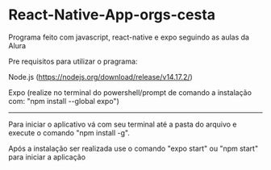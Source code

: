 # React-Native-App-orgs-cesta
Programa feito com javascript, react-native e expo seguindo as aulas da Alura

Pre requisitos para utilizar o pragrama:

Node.js        (https://nodejs.org/download/release/v14.17.2/)

Expo           (realize no terminal do powershell/prompt de comando a instalação com: "npm install --global expo")

--------------------------------------------------------------------------------------------------------------------------------------------------------------------------

Para iniciar o aplicativo vá com seu terminal até a pasta do arquivo e execute o comando "npm install -g".

Após a instalação ser realizada use o comando "expo start" ou "npm start" para iniciar a aplicação
